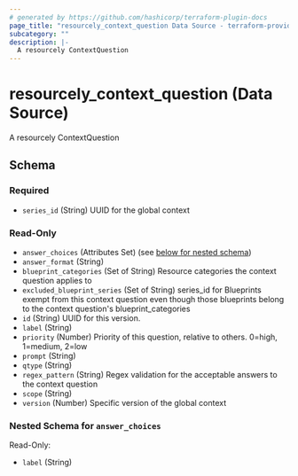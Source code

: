 ```yaml
---
# generated by https://github.com/hashicorp/terraform-plugin-docs
page_title: "resourcely_context_question Data Source - terraform-provider-resourcely"
subcategory: ""
description: |-
  A resourcely ContextQuestion
---
```


# resourcely_context_question (Data Source)

A resourcely ContextQuestion



<!-- schema generated by tfplugindocs -->
## Schema

### Required

- `series_id` (String) UUID for the global context

### Read-Only

- `answer_choices` (Attributes Set) (see [below for nested schema](#nestedatt--answer_choices))
- `answer_format` (String)
- `blueprint_categories` (Set of String) Resource categories the context question applies to
- `excluded_blueprint_series` (Set of String) series_id for Blueprints exempt from this context question even though those blueprints belong to the context question's blueprint_categories
- `id` (String) UUID for this version.
- `label` (String)
- `priority` (Number) Priority of this question, relative to others. 0=high, 1=medium, 2=low
- `prompt` (String)
- `qtype` (String)
- `regex_pattern` (String) Regex validation for the acceptable answers to the context question
- `scope` (String)
- `version` (Number) Specific version of the global context

<a id="nestedatt--answer_choices"></a>
### Nested Schema for `answer_choices`

Read-Only:

- `label` (String)
